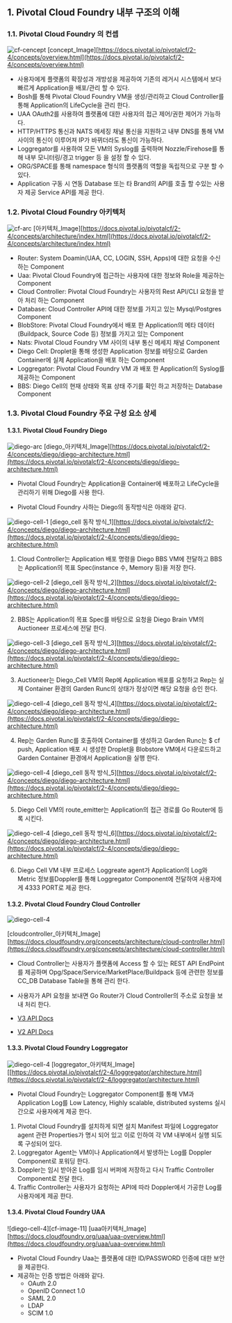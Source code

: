 ## 1. Pivotal Cloud Foundry 내부 구조의 이해

### 1.1. Pivotal Cloud Foundry 의 컨셉

![cf-cencept][cf-image-0]
[concept_Image][https://docs.pivotal.io/pivotalcf/2-4/concepts/overview.html](https://docs.pivotal.io/pivotalcf/2-4/concepts/overview.html)

-  사용자에게 플랫폼의 확장성과 개방성을 제공하여 기존의 레거시 시스템에서 보다 빠르게 Application을 배포/관리 할 수 있다.
- Bosh를 통해 Pivotal Cloud Foundry VM을 생성/관리하고 Cloud Controller를 통해 Application의 LifeCycle을 관리 한다.
- UAA OAuth2를 사용하여 플랫폼에 대한 사용자의 접근 제어/권한 제어가 가능하다.
- HTTP/HTTPS 통신과 NATS 메세징 채널 통신을 지원하고 내부 DNS를 통해 VM 사이의 통신이 이루어져 IP가 바뀌더라도  통신이 가능하다.
- Loggregator를 사용하여 모든 VM의 Syslog를 출력하며 Nozzle/Firehose를 통해 내부 모니터링/경고 trigger 등 을 설정 할 수 있다.
- ORG/SPACE를 통해 namespace 형식의 플랫폼의 역할을 독립적으로 구분 할 수 있다.
- Application 구동 시 연동 Database 또는 타 Brand의 API를 호출 할 수있는 사용자 제공 Service API를 제공 한다.

### 1.2. Pivotal Cloud Foundry 아키텍처

![cf-arc][cf-image-1]
[아키텍처_Image][https://docs.pivotal.io/pivotalcf/2-4/concepts/architecture/index.html](https://docs.pivotal.io/pivotalcf/2-4/concepts/architecture/index.html)

- Router:  System Doamin(UAA, CC,  LOGIN, SSH, Apps)에 대한 요청을 수신하는 Component
- Uaa: Pivotal Cloud Foundry에 접근하는 사용자에 대한 정보와 Role을 제공하는 Component
- Cloud Controller: Pivotal Cloud Foundry는 사용자의 Rest API/CLI 요청을 받아 처리 하는 Component
- Database: Cloud Controller API에 대한 정보를 가지고 있는 Mysql/Postgres Component
- BlobStore: Pivotal Cloud Foundry에서 배포 한 Application의 메타 데이터(Buildpack, Source Code 등) 정보를 가지고 있는 Component
- Nats:  Pivotal Cloud Foundry VM 사이의 내부 통신 메세지 채널 Component
- Diego Cell: Droplet을 통해 생성한 Application 정보를 바탕으로 Garden Container에 실제 Application을 배포 하는 Component
- Loggregator: Pivotal Cloud Foundry VM 과 배포 한 Application의 Syslog를 제공하는 Component
- BBS: Diego Cell의 현재 상태와 목표 상태 주기를 확인 하고 저장하는 Database Component

### 1.3. Pivotal Cloud Foundry 주요 구성 요소 상세

#### 1.3.1. Pivotal Cloud Foundry Diego

![diego-arc][cf-image-2]
[diego_아키텍처_Image][https://docs.pivotal.io/pivotalcf/2-4/concepts/diego/diego-architecture.html](https://docs.pivotal.io/pivotalcf/2-4/concepts/diego/diego-architecture.html)

- Pivotal Cloud Foundry는 Application을 Container에 배포하고 LifeCycle을 관리하기 위해 Diego를 사용 한다.

- Pivotal Cloud Foundry 사하는 Diego의 동작방식은 아래와 같다.

![diego-cell-1][cf-image-3]
[diego_cell 동작 방식_1][https://docs.pivotal.io/pivotalcf/2-4/concepts/diego/diego-architecture.html](https://docs.pivotal.io/pivotalcf/2-4/concepts/diego/diego-architecture.html)

1. Cloud Controller는 Application 배포 명령을 Diego BBS VM에 전달하고 BBS는 Application의 목표 Spec(instance 수, Memory 등)을 저장 한다.

![diego-cell-2][cf-image-4]
[diego_cell 동작 방식_2][https://docs.pivotal.io/pivotalcf/2-4/concepts/diego/diego-architecture.html](https://docs.pivotal.io/pivotalcf/2-4/concepts/diego/diego-architecture.html)

2. BBS는 Application의 목표 Spec를 바탕으로 요청을 Diego Brain VM의 Auctioneer 프로세스에 전달 한다.

![diego-cell-3][cf-image-5]
[diego_cell 동작 방식_3][https://docs.pivotal.io/pivotalcf/2-4/concepts/diego/diego-architecture.html](https://docs.pivotal.io/pivotalcf/2-4/concepts/diego/diego-architecture.html)

3. Auctioneer는 Diego_Cell VM의 Rep에 Application 배포를 요청하고  Rep는 실제 Container 환경의 Garden Runc의 상태가 정상이면 해당 요청을 승인 한다.

![diego-cell-4][cf-image-6]
[diego_cell 동작 방식_4][https://docs.pivotal.io/pivotalcf/2-4/concepts/diego/diego-architecture.html](https://docs.pivotal.io/pivotalcf/2-4/concepts/diego/diego-architecture.html)

4. Rep는 Garden Runc를 호출하여 Container를 생성하고 Garden Runc는 $ cf push, Application 배포 시 생성한 Droplet을 Blobstore VM에서 다운로드하고 Garden Container 환경에서 Application을 실행 한다.


![diego-cell-4][cf-image-7]
[diego_cell 동작 방식_5][https://docs.pivotal.io/pivotalcf/2-4/concepts/diego/diego-architecture.html](https://docs.pivotal.io/pivotalcf/2-4/concepts/diego/diego-architecture.html)

5. Diego Cell VM의 route_emitter는 Application의 접근 경로를 Go Router에 등록 시킨다.

![diego-cell-4][cf-image-8]
[diego_cell 동작 방식_6][https://docs.pivotal.io/pivotalcf/2-4/concepts/diego/diego-architecture.html](https://docs.pivotal.io/pivotalcf/2-4/concepts/diego/diego-architecture.html)

6. Diego Cell VM 내부 프로세스 Loggreate agent가 Application의 Log와 Metric 정보를Doppler를 통해 Loggregator Component에 전달하여 사용자에게 4333 PORT로 제공 한다.

#### 1.3.2. Pivotal Cloud Foundry Cloud Controller

![diego-cell-4][cf-image-9]

 [cloudcontroller_아키텍처_Image][https://docs.cloudfoundry.org/concepts/architecture/cloud-controller.html](https://docs.cloudfoundry.org/concepts/architecture/cloud-controller.html)
 
 - Cloud Controller는 사용자가 플랫폼에 Access 할 수 있는 REST API EndPoint를 제공하며 Opg/Space/Service/MarketPlace/Buildpack 등에 관련한 정보를 CC_DB Database Table을 통해 관리 한다.
- 사용자가 API 요청을 보내면 Go Router가 Cloud Controller의 주소로 요청을 보내 처리 한다. 

-   [V3 API Docs](http://v3-apidocs.cloudfoundry.org/)
-   [V2 API Docs](http://apidocs.cloudfoundry.org/)
 
#### 1.3.3. Pivotal Cloud Foundry Loggregator

![diego-cell-4][cf-image-10]
[loggregator_아키텍처_Image][[https://docs.pivotal.io/pivotalcf/2-4/loggregator/architecture.html](https://docs.pivotal.io/pivotalcf/2-4/loggregator/architecture.html)

- Pivotal Cloud Foundry는 Loggregator Component를 통해 VM과 Application Log를 Low Latency, Highly scalable, distributed systems 실시간으로 사용자에게 제공 한다.
1. Pivotal Cloud Foundry를 설치하게 되면 설치 Manifest 파일에 Loggregator agent 관련 Properties가 명시 되어 있고 이로 인하여 각 VM 내부에서 실행 되도록 구성되어 있다.
2. Loggregator Agent는 VM이나 Application에서 발생하는 Log를 Doppler Component로 포워딩 한다.
3. Doppler는 임시 받아온 Log를 임시 버퍼에 저장하고 다시 Traffic Controller Component로 전달 한다.
5. Traffic Controller는 사용자가 요청하는 API에 따라 Doppler에서 가공한 Log를 사용자에게 제공 한다.

#### 1.3.4. Pivotal Cloud Foundry UAA

![diego-cell-4][cf-image-11]
[uaa아키텍처_Image][https://docs.cloudfoundry.org/uaa/uaa-overview.html](https://docs.cloudfoundry.org/uaa/uaa-overview.html)

- Pivotal Cloud Foundry Uaa는 플랫폼에 대한 ID/PASSWORD 인증에 대한 보안을 제공한다.
- 제공하는 인증 방법은 아래와 같다.
	- OAuth 2.0
	- OpenID Connect 1.0
	- SAML 2.0
	- LDAP
	- SCIM 1.0



[cf-image-0]:./images/cf-image-1.png
[cf-image-1]:./images/cf-image-2.png
[cf-image-2]:./images/cf-image-3.png
[cf-image-3]:./images/cf-image-4.png
[cf-image-4]:./images/cf-image-5.png
[cf-image-5]:./images/cf-image-6.png
[cf-image-6]:./images/cf-image-7.png
[cf-image-7]:./images/cf-image-8.png
[cf-image-8]:./images/cf-image-9.png
[cf-image-9]:./images/cf-image-10.png
[cf-image-10]:./images/cf-image-11.png
[cf-image-10]:./images/cf-image-12.png
